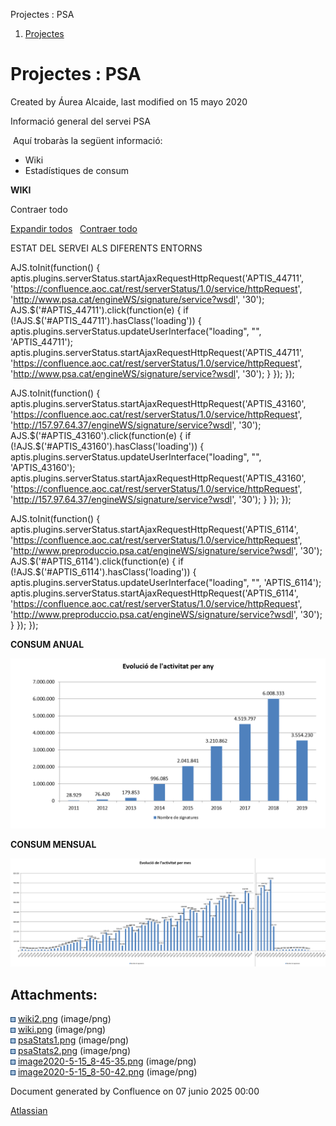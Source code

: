 Projectes : PSA  

1.  [Projectes](index.md)

Projectes : PSA
===============

Created by Áurea Alcaide, last modified on 15 mayo 2020

Informació general del servei PSA

 Aquí trobaràs la següent informació:

*   Wiki
*   Estadístiques de consum  
      
    

  

**WIKI**

   

Contraer todo

[Expandir todos](#)   [Contraer todo](#)

             

  

ESTAT DEL SERVEI ALS DIFERENTS ENTORNS

AJS.toInit(function() { aptis.plugins.serverStatus.startAjaxRequestHttpRequest('APTIS\_44711', 'https://confluence.aoc.cat/rest/serverStatus/1.0/service/httpRequest', 'http://www.psa.cat/engineWS/signature/service?wsdl', '30'); AJS.$('#APTIS\_44711').click(function(e) { if (!AJS.$('#APTIS\_44711').hasClass('loading')) { aptis.plugins.serverStatus.updateUserInterface("loading", "", 'APTIS\_44711'); aptis.plugins.serverStatus.startAjaxRequestHttpRequest('APTIS\_44711', 'https://confluence.aoc.cat/rest/serverStatus/1.0/service/httpRequest', 'http://www.psa.cat/engineWS/signature/service?wsdl', '30'); } }); });

AJS.toInit(function() { aptis.plugins.serverStatus.startAjaxRequestHttpRequest('APTIS\_43160', 'https://confluence.aoc.cat/rest/serverStatus/1.0/service/httpRequest', 'http://157.97.64.37/engineWS/signature/service?wsdl', '30'); AJS.$('#APTIS\_43160').click(function(e) { if (!AJS.$('#APTIS\_43160').hasClass('loading')) { aptis.plugins.serverStatus.updateUserInterface("loading", "", 'APTIS\_43160'); aptis.plugins.serverStatus.startAjaxRequestHttpRequest('APTIS\_43160', 'https://confluence.aoc.cat/rest/serverStatus/1.0/service/httpRequest', 'http://157.97.64.37/engineWS/signature/service?wsdl', '30'); } }); });

AJS.toInit(function() { aptis.plugins.serverStatus.startAjaxRequestHttpRequest('APTIS\_6114', 'https://confluence.aoc.cat/rest/serverStatus/1.0/service/httpRequest', 'http://www.preproduccio.psa.cat/engineWS/signature/service?wsdl', '30'); AJS.$('#APTIS\_6114').click(function(e) { if (!AJS.$('#APTIS\_6114').hasClass('loading')) { aptis.plugins.serverStatus.updateUserInterface("loading", "", 'APTIS\_6114'); aptis.plugins.serverStatus.startAjaxRequestHttpRequest('APTIS\_6114', 'https://confluence.aoc.cat/rest/serverStatus/1.0/service/httpRequest', 'http://www.preproduccio.psa.cat/engineWS/signature/service?wsdl', '30'); } }); });

**CONSUM ANUAL**

![](attachments/24216342/36341329.png)  

**CONSUM MENSUAL**

![](attachments/24216342/36341330.png)

Attachments:
------------

![](images/icons/bullet_blue.gif) [wiki2.png](attachments/24216342/24216343.png) (image/png)  
![](images/icons/bullet_blue.gif) [wiki.png](attachments/24216342/24216344.png) (image/png)  
![](images/icons/bullet_blue.gif) [psaStats1.png](attachments/24216342/24216410.png) (image/png)  
![](images/icons/bullet_blue.gif) [psaStats2.png](attachments/24216342/24216411.png) (image/png)  
![](images/icons/bullet_blue.gif) [image2020-5-15\_8-45-35.png](attachments/24216342/36341329.png) (image/png)  
![](images/icons/bullet_blue.gif) [image2020-5-15\_8-50-42.png](attachments/24216342/36341330.png) (image/png)  

Document generated by Confluence on 07 junio 2025 00:00

[Atlassian](http://www.atlassian.com/)